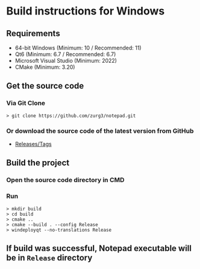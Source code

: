 # Build instructions for Windows
## Requirements
- 64-bit Windows (Minimum: 10 / Recommended: 11)
- Qt6 (Minimum: 6.7 / Recommended: 6.7)
- Microsoft Visual Studio (Minimum: 2022)
- CMake (Minimum: 3.20)

## Get the source code
### Via Git Clone
```
> git clone https://github.com/zurg3/notepad.git
```

### Or download the source code of the latest version from GitHub
- [Releases/Tags](https://github.com/zurg3/notepad/tags)

## Build the project
### Open the source code directory in CMD

### Run
```
> mkdir build
> cd build
> cmake ..
> cmake --build . --config Release
> windeployqt --no-translations Release
```

## If build was successful, Notepad executable will be in `Release` directory
